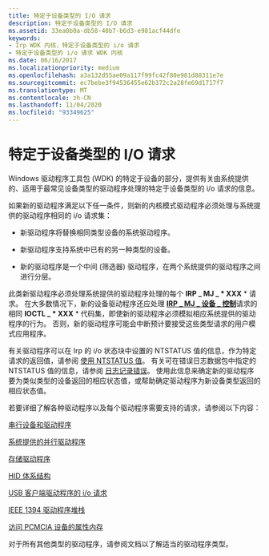 ```yaml
---
title: 特定于设备类型的 I/O 请求
description: 特定于设备类型的 I/O 请求
ms.assetid: 33ea0b0a-db58-40b7-b6d3-e981acf44dfe
keywords:
- Irp WDK 内核，特定于设备类型的 i/o 请求
- 特定于设备类型的 i/o 请求 WDK 内核
ms.date: 06/16/2017
ms.localizationpriority: medium
ms.openlocfilehash: a3a132d55ae09a117f99fc42f80e981d88311e7e
ms.sourcegitcommit: ec7bebe3f94536455e62b372c2a28fe69d1717f7
ms.translationtype: MT
ms.contentlocale: zh-CN
ms.lasthandoff: 11/04/2020
ms.locfileid: "93349625"
---
```

# <a name="device-type-specific-io-requests"></a>特定于设备类型的 I/O 请求





Windows 驱动程序工具包 (WDK) 的特定于设备的部分，提供有关由系统提供的、适用于最常见设备类型的驱动程序处理的特定于设备类型的 i/o 请求的信息。

如果新的驱动程序满足以下任一条件，则新的内核模式驱动程序必须处理与系统提供的驱动程序相同的 i/o 请求集：

-   新驱动程序将替换相同类型设备的系统驱动程序。

-   新驱动程序支持系统中已有的另一种类型的设备。

-   新的驱动程序是一个中间 (筛选器) 驱动程序，在两个系统提供的驱动程序之间进行分层。

此类新驱动程序必须处理系统提供的驱动程序处理的每个 **IRP \_ MJ \_ * XXX** * 请求。 在大多数情况下，新的设备驱动程序还应处理 [**IRP \_ MJ \_ 设备 \_ 控制**](./irp-mj-device-control.md)请求的相同 **IOCTL \_ * XXX** * 代码集，即使新的驱动程序必须模拟相应系统提供的驱动程序的行为。 否则，新的驱动程序可能会中断预计要接受这些类型请求的用户模式应用程序。

有关驱动程序可以在 Irp 的 i/o 状态块中设置的 NTSTATUS 值的信息，作为特定请求的返回值，请参阅 [使用 NTSTATUS 值](using-ntstatus-values.md)。 有关可在错误日志数据包中指定的 NTSTATUS 值的信息，请参阅 [日志记录错误](logging-errors.md)。 使用此信息来确定新的驱动程序要为类似类型的设备返回的相应状态值，或帮助确定驱动程序为新设备类型返回的相应状态值。

若要详细了解各种驱动程序以及每个驱动程序需要支持的请求，请参阅以下内容：

[串行设备和驱动程序](../serports/using-serial-sys-and-serenum-sys.md)

[系统提供的并行驱动程序](../parports/system-supplied-parallel-drivers.md)

[存储驱动程序](../storage/storage-drivers.md)

[HID 体系结构](../hid/hid-architecture.md)

[USB 客户端驱动程序的 i/o 请求](/windows-hardware/drivers/ddi/_usbref/#km-ioctl)

[IEEE 1394 驱动程序堆栈](../ieee/the-ieee-1394-driver-stack.md)

[访问 PCMCIA 设备的属性内存](../pcmcia/access-attribute-memory-of-a-pcmcia-device.md)

对于所有其他类型的驱动程序，请参阅文档以了解适当的驱动程序类型。


